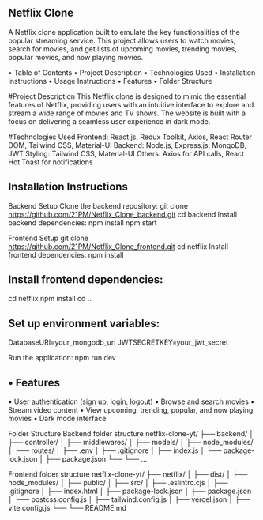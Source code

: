 ## Netflix Clone
A Netflix clone application built to emulate the key functionalities of the popular streaming service. This project allows users to watch movies, search for movies, and get lists of upcoming movies, trending movies, popular movies, and now playing movies.


•	Table of Contents
•	Project Description
•	Technologies Used
•	Installation Instructions
•	Usage Instructions
•	Features
•	Folder Structure


#Project Description
This Netflix clone is designed to mimic the essential features of Netflix, providing users with an intuitive interface to explore and stream a wide range of movies and TV shows. The website is built with a focus on delivering a seamless user experience in dark mode.

#Technologies Used
Frontend: React.js, Redux Toolkit, Axios, React Router DOM, Tailwind CSS, Material-UI
Backend: Node.js, Express.js, MongoDB, JWT
Styling: Tailwind CSS, Material-UI
Others: Axios for API calls, React Hot Toast for notifications

## Installation Instructions
Backend Setup
Clone the backend repository:
git clone https://github.com/21PM/Netflix_Clone_backend.git
cd backend
Install backend dependencies:
npm install
npm start

Frontend Setup
git clone https://github.com/21PM/Netflix_Clone_frontend.git
cd netflix
Install frontend dependencies:
npm install


## Install frontend dependencies:

cd netflix
npm install
cd ..

## Set up environment variables:
DatabaseURI=your_mongodb_uri
JWTSECRETKEY=your_jwt_secret

Run the application:
npm run dev

## •	Features
•	User authentication (sign up, login, logout)
•	Browse and search movies
•	Stream video content
•	View upcoming, trending, popular, and now playing movies
•	Dark mode interface

Folder Structure
Backend folder structure
netflix-clone-yt/
├── backend/
│   ├── controller/
│   ├── middlewares/
│   ├── models/
│   ├── node_modules/
│   ├── routes/
│   ├── .env
│   ├── .gitignore
│   ├── index.js
│   ├── package-lock.json
│   ├── package.json
└── └── ...

Frontend folder structure
netflix-clone-yt/
├── netflix/
│   ├── dist/
│   ├── node_modules/
│   ├── public/
│   ├── src/
│   ├── .eslintrc.cjs
│   ├── .gitignore
│   ├── index.html
│   ├── package-lock.json
│   ├── package.json
│   ├── postcss.config.js
│   ├── tailwind.config.js
│   ├── vercel.json
│   ├── vite.config.js
└── └── README.md



